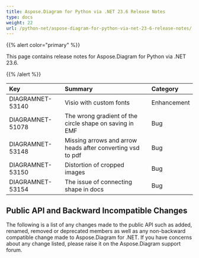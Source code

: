 ```yaml
---
title: Aspose.Diagram for Python via .NET 23.6 Release Notes
type: docs
weight: 22
url: /python-net/aspose-diagram-for-python-via-net-23-6-release-notes/
---
```


{{% alert color="primary" %}} 

This page contains release notes for Aspose.Diagram for Python via .NET 23.6.

{{% /alert %}} 

|**Key**|**Summary**|**Category**|
| :- | :- | :- |
|DIAGRAMNET-53140|Visio with custom fonts|Enhancement|
|DIAGRAMNET-51078|The wrong gradient of the circle shape on saving in EMF|Bug|
|DIAGRAMNET-53148|Missing arrows and arrow heads after converting vsd to pdf|Bug|
|DIAGRAMNET-53150|Distortion of cropped images|Bug|
|DIAGRAMNET-53154|The issue of connecting shape in docs|Bug|

## **Public API and Backward Incompatible Changes**
The following is a list of any changes made to the public API such as added, renamed, removed or deprecated members as well as any non-backward compatible change made to Aspose.Diagram for .NET. If you have concerns about any change listed, please raise it on the Aspose.Diagram support forum.

